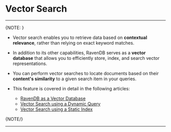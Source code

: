 # Vector Search
---

{NOTE: }

* Vector search enables you to retrieve data based on **contextual relevance**, rather than relying on exact keyword matches.
 
* In addition to its other capabilities, RavenDB serves as a **vector database** that allows you to efficiently store, index, and search vector representations.
  
* You can perform vector searches to locate documents based on their **content's similarity** to a given search item in your queries.

* This feature is covered in detail in the following articles:

  * [RavenDB as a Vector Database](../../../ai-integration/ravendb-as-vector-database)
  * [Vector Search using a Dynamic Query](../../../ai-integration/vector-search-using-dynamic-query)
  * [Vector Search using a Static Index](../../../ai-integration/vector-search-using-static-index)

{NOTE/}

---
